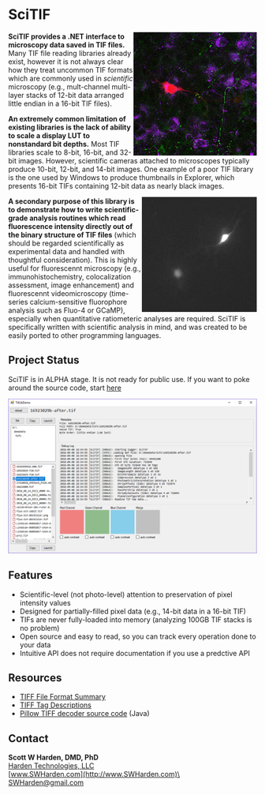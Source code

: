 # SciTIF

<img src="/data/images/fluo-3ch-8bitColor.png" align="right" width="250">**SciTIF provides a .NET interface to microscopy data saved in TIF files.** Many TIF file reading libraries already exist, however it is not always clear how they treat uncommon TIF formats which are commonly used in _scientific_ microscopy (e.g., mult-channel multi-layer stacks of 12-bit data arranged little endian in a 16-bit TIF files). 

**An extremely common limitation of existing libraries is the lack of ability to scale a display LUT to nonstandard bit depths.** Most TIF libraries scale to 8-bit, 16-bit, and 32-bit images. However, scientific cameras attached to microscopes typically produce 10-bit, 12-bit, and 14-bit images. One example of a poor TIF library is the one used by Windows to produce thumbnails in Explorer, which presents 16-bit TIFs containing 12-bit data as nearly black images.

<img src="/data/images/video1.gif" align="right">**A secondary purpose of this library is to demonstrate how to write scientific-grade analysis routines which read fluorescence intensity directly out of the binary structure of TIF files** (which should be regarded scientifically as experimental data and handled with thoughtful consideration). This is highly useful for fluorescennt microscopy (e.g., immunohistochemistry, colocalization assessment, image enhancement) and fluorescennt videomicroscopy (time-series calcium-sensitive fluorophore analysis such as Fluo-4 or GCaMP), especially when quantitative ratiometeric analyses are required. SciTIF is specifically written with scientific analysis in mind, and was created to be easily ported to other programming languages.

## Project Status
SciTIF is in ALPHA stage. It is not ready for public use. If you want to poke around the source code, start [here](https://github.com/swharden/SciTIF/tree/master/src/SciTifLib)

![](doc/graphics/screenshot.png)

## Features
* Scientific-level (not photo-level) attention to preservation of pixel intensity values
* Designed for partially-filled pixel data (e.g., 14-bit data in a 16-bit TIF)
* TIFs are never fully-loaded into memory (analyzing 100GB TIF stacks is no problem)
* Open source and easy to read, so you can track every operation done to your data
* Intuitive API does not require documentation if you use a predctive API

## Resources
* [TIFF File Format Summary](https://www.fileformat.info/format/tiff/egff.htm#TIFF.FO)
* [TIFF Tag Descriptions](https://www.awaresystems.be/imaging/tiff/tifftags/baseline.html)
* [Pillow TIFF decoder source code](https://github.com/imagej/ImageJA/blob/master/src/main/java/ij/io/TiffDecoder.java) (Java)
## Contact
**Scott W Harden, DMD, PhD**\
[Harden Technologies, LLC](http://tech.SWHarden.com)\
[www.SWHarden.com](http://www.SWHarden.com)\
[SWHarden@gmail.com](mailto:swharden@gmail.com)
